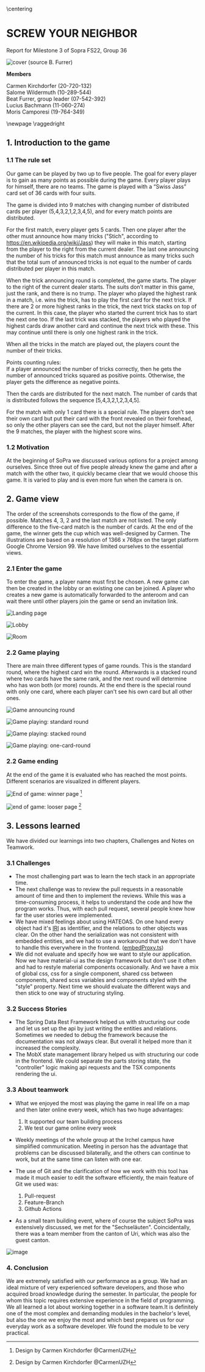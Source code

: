 \centering

# SCREW YOUR NEIGHBOR

Report for Milestone 3 of Sopra FS22, Group 36

![cover (source B. Furrer)](../header/jass-image.png)

**Members**

Carmen Kirchdorfer (20-720-132)  
Salome Wildermuth (10-289-544)  
Beat Furrer, group leader (07-542-392)  
Lucius Bachmann (11-060-274)  
Moris Camporesi (19-764-349)

\newpage
\raggedright
## 1.  Introduction to the game

### 1.1 The rule set
Our game can be played by two up to five people. The goal for every player is to gain as 
many points as possible during the game. Every player plays for himself, 
there are no teams. The game is played with a “Swiss Jass” card set of 36 cards with four suits.

The game is divided into 9 matches with changing number of distributed cards per player 
(5,4,3,2,1,2,3,4,5), and for every match points are distributed.

For the first match, every player gets 5 cards. 
Then one player after the other must announce how many tricks ("Stich", according to https://en.wikipedia.org/wiki/Jass) 
they will make in this match, 
starting from the player to the right from the current dealer. 
The last one announcing the number of his tricks for this match must announce as many tricks such that the total 
sum of announced tricks is not equal to the number of cards distributed per player in this match.


When the trick announcing round is completed, the game starts. The player to the right of the current dealer starts. 
The suits don’t matter in this game, just the rank, and there is no trump. The player who played the highest 
rank in a match, i.e. wins the trick, has to play the first card for the next trick.
If there are 2 or more highest ranks in the trick, the next trick stacks on top of the current. In this case, 
the player who started the current trick has to start the next one too. If the last trick was stacked, the players 
who played the highest cards draw another card and continue the next trick with these. This may continue until 
there is only one highest rank in the trick.

When all the tricks in the match are played out, the players count the number of their tricks.


Points counting rules:\
If a player announced the number of tricks correctly, then he gets the number of announced tricks squared as 
positive points. Otherwise, the player gets the difference as negative points.

Then the cards are distributed for the next match. The number 
of cards that is distributed follows the sequence [5,4,3,2,1,2,3,4,5].

For the match with only 1 card there is a special rule. The players don’t see their own card but put their card 
with the front revealed on their forehead, so only the other players can see the card, but not the player himself. 
After the 9 matches, the player with the highest score wins.

### 1.2 Motivation
At the beginning of SoPra we discussed various options for a project among ourselves. Since three out of five people 
already knew the game and after a match with the other two, it quickly became clear that we would choose this game. 
It is varied to play and is even more fun when the camera is on.

## 2. Game view
The order of the screenshots corresponds to the flow of the game, if possible. Matches 4, 3, 2 and the last match 
are not listed. The only difference to the five-card match is the number of cards.
At the end of the game, the winner gets the cup which was well-designed by Carmen.
The illustrations are based on a resolution of 1366 x 768px on the target platform Google Chrome Version 99. 
We have limited ourselves to the essential views.

### 2.1 Enter the game
To enter the game, a player name must first be chosen. A new game can then be created in the lobby or an existing 
one can be joined. A player who creates a new game is automatically forwarded to the anteroom and can wait there 
until other players join the game or send an invitation link.

![Landing page](Landing_page.png)

![Lobby](Lobby.png)

![Room](Room.png)

### 2.2 Game playing
There are main three different types of game rounds. This is the standard round, where the highest card win the round. 
Afterwards is a stacked round where two cards have the same rank, and the next round will determine who has won both 
(or more) rounds. At the end there is the special round with only one card, where each player can't see his own card 
but all other ones. 

![Game announcing round](Announcing_stage.png)

![Game playing: standard round](Standard_round.png)

![Game playing: stacked round](Stacked_round.png)

![Game playing: one-card-round](Round_with_one_card.png)

### 2.2 Game ending
At the end of the game it is evaluated who has reached the most points. Different scenarios are visualized in 
different players.

![End of game: winner page](Winner_screen.png) [^4]

![end of game: looser page](Loser_screen.png) [^4]

[^4]: Design by Carmen Kirchdorfer @CarmenUZH

## 3. Lessons learned
We have divided our learnings into two chapters, Challenges and Notes on Teamwork.

### 3.1 Challenges
- The most challenging part was to learn the tech stack in an appropriate time.
- The next challenge was to review the pull requests in a reasonable amount of time and then to implement the reviews.
While this was a time-consuming process, it helps to understand the code and how the program works.
Thus, with each pull request, several people knew how far the user stories were implemented.
- We have mixed feelings about using HATEOAS. On one hand every object had it's
[IRI](https://en.wikipedia.org/wiki/Internationalized_Resource_Identifier) as identifier, and the relations to other 
objects was clear. On the other hand the serialization was not consistent with embedded entities, and we had
to use a workaround that we don't have to handle this everywhere in the frontend.
([embedProxy.ts](https://github.com/sopra-fs22-group-36/screw-your-neighbor-react/blob/main/src/util/embedProxy.ts))
- We did not evaluate and specify how we want to style our application. Now we have material-ui as the design framework
but don't use it often and had to restyle material components occasionally. And we have a mix of
global css, css for a single component, shared css between components, shared scss variables
and components styled with the "style" property.
Next time we should evaluate the different ways and then stick to one way of structuring styling.

### 3.2 Success Stories
- The Spring Data Rest Framework helped us with structuring our code and let us set up the api by
just writing the entities and relations. Sometimes we needed to debug the framework because the
documentation was not always clear. But overall it helped more than it increased the complexity.
- The MobX state management library helped us with structuring our code in the frontend. We could separate 
the parts storing state, the "controller" logic making api requests and the TSX components rendering the ui.


### 3.3 About teamwork
- What we enjoyed the most was playing the game in real life on a map and then later online every week, which has two 
huge advantages:
    1. It supported our team building process
    2. We test our game online every week

- Weekly meetings of the whole group at the Irchel campus have simplified communication. Meeting in person has the 
advantage that problems can be discussed bilaterally, and the others can continue to work, but at the same time can 
listen with one ear.
	
- The use of Git and the clarification of how we work with this tool has made it much easier to edit the software 
efficiently, the main feature of Git we used was: 
    1. Pull-request
    2. Feature-Branch 
    3. Github Actions

- As a small team building event, where of course the subject SoPra was extensively discussed, we met for the
"Sechseläuten". Coincidentally, there was a team member from the canton of Uri, which was also the guest canton.

![image](https://user-images.githubusercontent.com/45465496/169947777-4eb655b9-e3f0-4c64-8a7a-de4156249687.png)

### 4. Conclusion 
We are extremely satisfied with our performance as a group. We had an ideal mixture of very experienced software 
developers, and those who acquired broad knowledge during the semester. In particular, the people for whom this 
topic requires extensive experience in the field of programming. We all learned a lot about working together in a
software team.It is definitely one of the most complex and demanding modules in the bachelor's level, but also the 
one we enjoy the most and which best prepares us for our everyday work as a software developer. We found the 
module to be very practical.